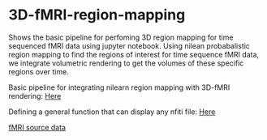# 3D-fMRI-region-mapping
Shows the basic pipeline for perfoming 3D region mapping for time sequenced fMRI data using jupyter notebook. Using nilean probabalistic region mapping to find the regions of interest for time sequence fMRI data, we integrate volumetric rendering to get the volumes of these specific regions over time.

Basic pipeline for integrating nilearn region mapping with 3D-fMRI rendering: 
[Here](https://colab.research.google.com/github/KappnKrunch/3D-fMRI-region-mapping/blob/main/3D_region_mapping_with_nilearn.ipynb "interactive link")

Defining a general function that can display any nfiti file:
[Here](https://colab.research.google.com/github/KappnKrunch/3D-fMRI-region-mapping/blob/main/General_3D_region_mapping_with_nilearn.ipynb "interactive link")

[fMRI source data](https://openneuro.org/datasets/ds004101/versions/1.0.1 "interactive link")

